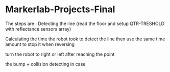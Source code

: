 # Markerlab-Projects-Final

The steps  are : 
Detecting the line (read the floor and setup QTR-TRESHOLD with reflectance sensors array)

Calculating the time the robot took to detect the line then use the same time amount to stop it when reversing

turn the robot to right or left after reaching the point

the bump + collision detecting in case    
